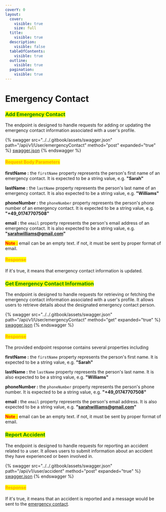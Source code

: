 ```yaml
---
coverY: 0
layout:
  cover:
    visible: true
    size: full
  title:
    visible: true
  description:
    visible: false
  tableOfContents:
    visible: true
  outline:
    visible: true
  pagination:
    visible: true
---
```


# Emergency Contact

### <mark style="color:green;">**Add Emergency Contact**</mark>&#x20;

The endpoint is designed to handle requests for adding or updating the emergency contact information associated with a user's profile.&#x20;

{% swagger src="../../.gitbook/assets/swagger.json" path="/api/v1/User/emergencyContact" method="post" expanded="true" %}
[swagger.json](../../.gitbook/assets/swagger.json)
{% endswagger %}

#### <mark style="color:orange;">Request Body Parameters</mark>

**firstName :** the `firstName` property represents the person's first name of an emergency contact. It is expected to be a string value, e.g. **"Sarah"**

**lastName :** the `lastName` property represents the person's last name of an emergency contact. It is also expected to be a string value, e.g. **"Williams"**

**phoneNumber :** the `phoneNumber` property represents the person's phone number of an emergency contact. It is expected to be a string value, e.g. **"+49\_01747707508"**

**email :** the `email` property represents the person's email address of an emergency contact. It is also expected to be a string value, e.g. **"sarahwilliams@gmail.com"**

<mark style="color:red;">**Note :**</mark> email can be an empty text. if not, it must be sent by proper format of email.

#### <mark style="color:orange;">**Response**</mark>

If it's true, it means that emergency contact information is updated.



### <mark style="color:green;">**Get Emergency Contact Information**</mark>&#x20;

The endpoint is designed to handle requests for retrieving or fetching the emergency contact information associated with a user's profile. It allows users to retrieve details about the designated emergency contact person.

{% swagger src="../../.gitbook/assets/swagger.json" path="/api/v1/User/emergencyContact" method="get" expanded="true" %}
[swagger.json](../../.gitbook/assets/swagger.json)
{% endswagger %}

#### <mark style="color:orange;">**Response**</mark>

The provided endpoint response contains several properties including

**firstName :** the `firstName` property represents the person's first name. It is expected to be a string value, e.g. **"Sarah"**

**lastName :** the `lastName` property represents the person's last name. It is also expected to be a string value, e.g. **"Williams"**

**phoneNumber :** the `phoneNumber` property represents the person's phone number. It is expected to be a string value, e.g. **"+49\_01747707508"**

**email :** the `email` property represents the person's email address. It is also expected to be a string value, e.g. **"sarahwilliams@gmail.com"**

<mark style="color:red;">**Note :**</mark> email can be an empty text. if not, it must be sent by proper format of email.



### <mark style="color:green;">**Report Accident**</mark>&#x20;

The endpoint is designed to handle requests for reporting an accident related to a user. It allows users to submit information about an accident they have experienced or been involved in.

{% swagger src="../../.gitbook/assets/swagger.json" path="/api/v1/user/accident" method="post" expanded="true" %}
[swagger.json](../../.gitbook/assets/swagger.json)
{% endswagger %}

#### <mark style="color:orange;">**Response**</mark>

If it's true, it means that an accident is reported and a message would be sent to the [emergency contact](emergency-contact.md#user-emergency-contact).
